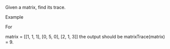 Given a matrix, find its trace.

Example

For

matrix = [[1, 1, 1], 
          [0, 5, 0], 
          [2, 1, 3]]
the output should be
matrixTrace(matrix) = 9.

